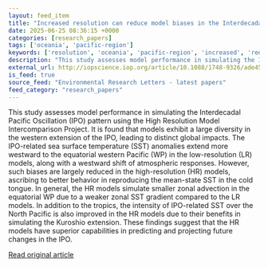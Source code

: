 ```yaml
---
layout: feed_item
title: "Increased resolution can reduce model biases in the Interdecadal Pacific Oscillation"
date: 2025-06-25 08:36:15 +0000
categories: [research_papers]
tags: ['oceania', 'pacific-region']
keywords: ['resolution', 'oceania', 'pacific-region', 'increased', 'reduce']
description: "This study assesses model performance in simulating the Interdecadal Pacific Oscillation (IPO) pattern using the High Resolution Model Intercomparison Project"
external_url: http://iopscience.iop.org/article/10.1088/1748-9326/ade45a
is_feed: true
source_feed: "Environmental Research Letters - latest papers"
feed_category: "research_papers"
---
```


This study assesses model performance in simulating the Interdecadal Pacific Oscillation (IPO) pattern using the High Resolution Model Intercomparison Project. It is found that models exhibit a large diversity in the western extension of the IPO, leading to distinct global impacts. The IPO-related sea surface temperature (SST) anomalies extend more westward to the equatorial western Pacific (WP) in the low-resolution (LR) models, along with a westward shift of atmospheric responses. However, such biases are largely reduced in the high-resolution (HR) models, ascribing to better behavior in reproducing the mean-state SST in the cold tongue. In general, the HR models simulate smaller zonal advection in the equatorial WP due to a weaker zonal SST gradient compared to the LR models. In addition to the tropics, the intensity of IPO-related SST over the North Pacific is also improved in the HR models due to their benefits in simulating the Kuroshio extension. These findings suggest that the HR models have superior capabilities in predicting and projecting future changes in the IPO.

[Read original article](http://iopscience.iop.org/article/10.1088/1748-9326/ade45a)
